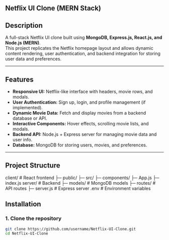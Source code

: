 ## Netflix UI Clone (MERN Stack)

## Description
A full-stack Netflix UI clone built using **MongoDB, Express.js, React.js, and Node.js (MERN)**.  
This project replicates the Netflix homepage layout and allows dynamic content rendering, user authentication, and backend integration for storing user data and preferences.

---

## Features
- **Responsive UI:** Netflix-like interface with headers, movie rows, and modals.
- **User Authentication:** Sign up, login, and profile management (if implemented).
- **Dynamic Movie Data:** Fetch and display movies from a backend database or API.
- **Interactive Components:** Hover effects, scrolling movie lists, and modals.
- **Backend API:** Node.js + Express server for managing movie data and user info.
- **Database:** MongoDB for storing users, movies, and preferences.

---

## Project Structure
client/ # React frontend
├─ public/
├─ src/
├─ components/
├─ App.js
├─ index.js
server/ # Backend
├─ models/ # MongoDB models
├─ routes/ # API routes
├─ server.js # Express server
.env # Environment variables

## Installation

### 1. Clone the repository
```bash
git clone https://github.com/username/Netflix-UI-Clone.git
cd Netflix-UI-Clone



